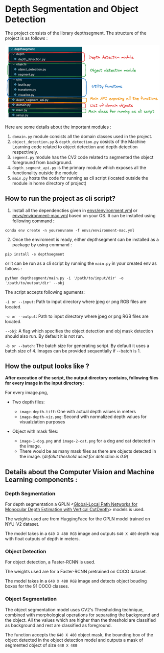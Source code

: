 # Depth Segmentation and Object Detection

The project consists of the library depthsegment. The structure of the project is as follows :

![assets/images/code-structure.png](assets/images/code-structure.png)

Here are some details about the important modules :
1. `domain.py` module consists all the domain classes used in the project.
2. `object_detection.py` & `depth_detection.py` cosists of the Machine Learning code related to object detection and depth detection respectively.
3. `segment.py` module has the CV2 code related to segmented the object foreground from background.
4. `depth_segment_api.py` is the primary module which exposes all the functionality outside the module
5. `main.py` hosts the code for running as cli script (located outside the module in home directory of project)



## How to run the project as cli script?
1. Install all the dependencties given in [envs/environment.yml](envs/environment.yml) or [envs/environment-mac.yml](envs/environment.yml) based on your OS. It can be installed using following command :
```
conda env create -n yourenvname -f envs/environment-mac.yml
```

2. Once the enviroment is ready, either depthsegment can be installed as a package by using command :

```
pip install -e depthsegment
```

or 
it can be run as a cli script by running the `main.py` in your created env as follows :
```
python depthsegment/main.py -i '/path/to/input/dir' -o '/path/to/output/dir' --obj
```

The script accepts following aguments:

`-i or --input`: Path to input directory where jpeg or png RGB files are located.

`-o or --output`: Path to input directory where jpeg or png RGB files are located.

`--obj`: A flag which specifies the object detection and obj mask detection should also run. By default it is not run.

`-b or --batch`: The batch size for generating script. By default it uses a batch size of 4. Images can be provided sequentially if --batch is 1.


## How the output looks like ?
**After execution of the script, the output directory contains, following files for every image in the input directory:**

For every image.png, 

- Two depth files:
    - `image-depth.tiff`: One with actual depth values in meters    
    - `image-depth-viz.png`: Second with normalized depth values for visualziation purposes     

- Object with mask files:
    - `image-1-dog.png` and `image-2-cat.png` for a dog and cat detected in the image.
    - There would be as many mask files as there are objects detected in the image.
    (_defalut theshold used for detection is 0.9_)


## Details about the Computer Vision and Machine Learning components :
### Depth Segmentation
For depth segmentation a GPLN <[Global-Local Path Networks for Monocular Depth Estimation with Vertical CutDepth](https://arxiv.org/abs/2201.07436)> models is used.

The weights used are from HuggingFace for the GPLN model trained on NYU-V2 dataset.

The model takes in a `640 X 480 RGB` image and outputs `640 X 480` depth map with float outputs of depth in meters.

### Object Detection
For object detection, a Faster-RCNN is used.

The weights used are for a Faster-RCNN pretrained on COCO dataset.

The model takes in a `640 X 480 RGB` image and detects object bouding boxes for the 91 COCO classes.

### Object Segmentation
The object segmentation model uses CV2's Thresholding technique, combined with morphological operations for separating the background and the object. All the values which are higher than the threshold are classified as background and rest are classified as foreground.

The function accepts the `640 X 480` object mask, the bounding box of the object detected in the object detection model and outputs a mask of segmented object of size `640 X 480`










